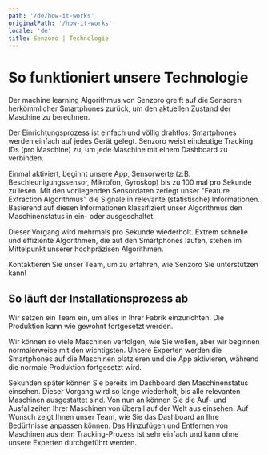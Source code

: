 ```yaml
---
path: '/de/how-it-works'
originalPath: '/how-it-works'
locale: 'de'
title: Senzoro | Technologie
---
```


# So funktioniert unsere Technologie

Der machine learning Algorithmus von Senzoro greift auf die Sensoren herkömmlicher Smartphones zurück, um den aktuellen Zustand der Maschine zu berechnen.

Der Einrichtungsprozess ist einfach und völlig drahtlos: Smartphones werden einfach auf jedes Gerät gelegt. Senzoro weist eindeutige Tracking IDs (pro Maschine) zu, um jede Maschine mit einem Dashboard zu verbinden.

Einmal aktiviert, beginnt unsere App, Sensorwerte (z.B. Beschleunigungssensor, Mikrofon, Gyroskop) bis zu 100 mal pro Sekunde zu lesen. Mit den vorliegenden Sensordaten zerlegt unser "Feature Extraction Algorithmus" die Signale in relevante (statistische) Informationen. Basierend auf diesen Informationen klassifiziert unser Algorithmus den Maschinenstatus in ein- oder ausgeschaltet.

Dieser Vorgang wird mehrmals pro Sekunde wiederholt. Extrem schnelle und effiziente Algorithmen, die auf den Smartphones laufen, stehen im Mittelpunkt unserer hochpräzisen Algorithmen.

Kontaktieren Sie unser Team, um zu erfahren, wie Senzoro Sie unterstützen kann!

## So läuft der Installationsprozess ab

Wir setzen ein Team ein, um alles in Ihrer Fabrik einzurichten. Die Produktion kann wie gewohnt fortgesetzt werden.

Wir können so viele Maschinen verfolgen, wie Sie wollen, aber wir beginnen normalerweise mit den wichtigsten. Unsere Experten werden die Smartphones auf die Maschinen platzieren und die App aktivieren, während die normale Produktion fortgesetzt wird.

Sekunden später können Sie bereits im Dashboard den Maschinenstatus einsehen. Dieser Vorgang wird so lange wiederholt, bis alle relevanten Maschinen ausgestattet sind. Von nun an können Sie die Auf- und Ausfallzeiten Ihrer Maschinen von überall auf der Welt aus einsehen. Auf Wunsch zeigt Ihnen unser Team, wie Sie das Dashboard an Ihre Bedürfnisse anpassen können. Das Hinzufügen und Entfernen von Maschinen aus dem Tracking-Prozess ist sehr einfach und kann ohne unsere Experten durchgeführt werden.
